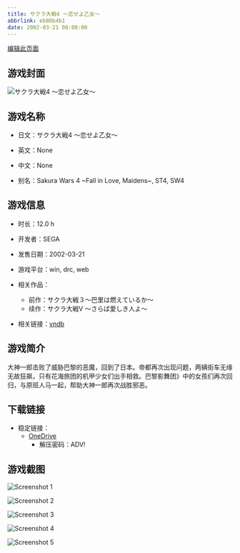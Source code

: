 ```yaml
---
title: サクラ大戦4 ～恋せよ乙女～
abbrlink: eb80b4b1
date: 2002-03-21 00:00:00
---
```

[编辑此页面](https://github.com/ACG-3/ADV3-source/blob/main/source/_posts/games/%E3%82%B5%E3%82%AF%E3%83%A9%E5%A4%A7%E6%88%A64%20%EF%BD%9E%E6%81%8B%E3%81%9B%E3%82%88%E4%B9%99%E5%A5%B3%EF%BD%9E.md)

## 游戏封面

![サクラ大戦4 ～恋せよ乙女～](https://pan.timero.xyz/d/onedrive/img_lib_001/%E3%82%B5%E3%82%AF%E3%83%A9%E5%A4%A7%E6%88%A64%20%EF%BD%9E%E6%81%8B%E3%81%9B%E3%82%88%E4%B9%99%E5%A5%B3%EF%BD%9E_cover.avif)


## 游戏名称

- 日文：サクラ大戦4 ～恋せよ乙女～
- 英文：None
- 中文：None

- 别名：Sakura Wars 4 ~Fall in Love, Maidens~, ST4, SW4


## 游戏信息

- 时长：12.0 h
- 开发者：SEGA
- 发售日期：2002-03-21
- 游戏平台：win, drc, web
- 相关作品：
   - 前作：サクラ大戦３～巴里は燃えているか～
   - 续作：サクラ大戦V ～さらば愛しき人よ～

- 相关链接：[vndb](https://vndb.org/v3890)


## 游戏简介

大神一郎击败了威胁巴黎的恶魔，回到了日本。帝都再次出现问题，两辆街车无缘无故狂飙，只有花海旅团的机甲少女们出手相救。巴黎影舞团》中的女孩们再次回归，与原班人马一起，帮助大神一郎再次战胜邪恶。




## 下载链接

- 稳定链接：
    - [OneDrive](https://pan.timero.xyz/onedrive/adv_lib_001/%E3%82%B5%E3%82%AF%E3%83%A9%E5%A4%A7%E6%88%A64%20%EF%BD%9E%E6%81%8B%E3%81%9B%E3%82%88%E4%B9%99%E5%A5%B3%EF%BD%9E)
        - 解压密码：ADV!



## 游戏截图


![Screenshot 1](https://pan.timero.xyz/d/onedrive/img_lib_001/%E3%82%B5%E3%82%AF%E3%83%A9%E5%A4%A7%E6%88%A64%20%EF%BD%9E%E6%81%8B%E3%81%9B%E3%82%88%E4%B9%99%E5%A5%B3%EF%BD%9E_Screenshot_1.avif)

![Screenshot 2](https://pan.timero.xyz/d/onedrive/img_lib_001/%E3%82%B5%E3%82%AF%E3%83%A9%E5%A4%A7%E6%88%A64%20%EF%BD%9E%E6%81%8B%E3%81%9B%E3%82%88%E4%B9%99%E5%A5%B3%EF%BD%9E_Screenshot_2.avif)

![Screenshot 3](https://pan.timero.xyz/d/onedrive/img_lib_001/%E3%82%B5%E3%82%AF%E3%83%A9%E5%A4%A7%E6%88%A64%20%EF%BD%9E%E6%81%8B%E3%81%9B%E3%82%88%E4%B9%99%E5%A5%B3%EF%BD%9E_Screenshot_3.avif)

![Screenshot 4](https://pan.timero.xyz/d/onedrive/img_lib_001/%E3%82%B5%E3%82%AF%E3%83%A9%E5%A4%A7%E6%88%A64%20%EF%BD%9E%E6%81%8B%E3%81%9B%E3%82%88%E4%B9%99%E5%A5%B3%EF%BD%9E_Screenshot_4.avif)

![Screenshot 5](https://pan.timero.xyz/d/onedrive/img_lib_001/%E3%82%B5%E3%82%AF%E3%83%A9%E5%A4%A7%E6%88%A64%20%EF%BD%9E%E6%81%8B%E3%81%9B%E3%82%88%E4%B9%99%E5%A5%B3%EF%BD%9E_Screenshot_5.avif)

